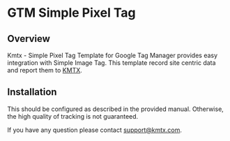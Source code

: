 GTM Simple Pixel Tag
=======================

## Overview

Kmtx - Simple Pixel Tag Template for Google Tag Manager provides easy integration with Simple Image Tag.
This template record site centric data and report them to [KMTX](https://www.kmtx.com/).


## Installation

This should be configured as described in the provided manual.
Otherwise, the high quality of tracking is not guaranteed.


If you have any question please contact support@kmtx.com.
